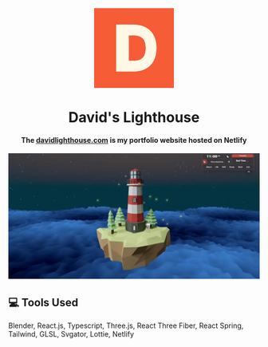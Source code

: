 <div align="center">
  <img src="public/android-chrome-512x512.png" alt="Logo" width="160" height="160">
  <h1 align="center">David's Lighthouse</h1>
  <h4 align="center">The <a href="https://davidlighthouse.com/"><ins>davidlighthouse.com</ins></a> is my portfolio website hosted on Netlify</h4>

  <img src="public/images/work/portfolio.webp" alt="Portfolio hero page">
</div>

## :computer: Tools Used
Blender, React.js, Typescript, Three.js, React Three Fiber, React Spring, Tailwind, GLSL, Svgator, Lottie, Netlify
